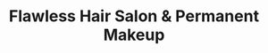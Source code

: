 ---
title: "Flawless Hair Salon & Permanent Makeup"
url: /sulphur/flawless-hair-salon-und-permanent-makeup/
shop: Friseur
---